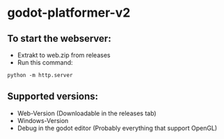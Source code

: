 # godot-platformer-v2

## To start the webserver:
- Extrakt to web.zip from releases
- Run this command:
```
python -m http.server
```

## Supported versions:
- Web-Version (Downloadable in the releases tab)
- Windows-Version
- Debug in the godot editor (Probably everything that support OpenGL)
